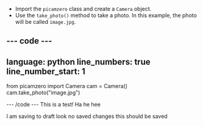 - Import the `picamzero` class and create a `Camera` object.
- Use the `take_photo()` method to take a photo. In this example, the photo will be called `image.jpg`.

--- code ---
---
language: python
line_numbers: true
line_number_start: 1 
---
from picamzero import Camera
cam = Camera()
cam.take_photo("image.jpg")

--- /code ---
This is a test! Ha he hee

I am saving to draft look no saved changes this should be saved
